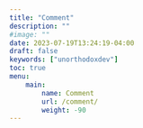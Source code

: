 ```yaml
---
title: "Comment"
description: ""
#image: ""
date: 2023-07-19T13:24:19-04:00
draft: false
keywords: ["unorthodoxdev"]
toc: true
menu: 
    main:
        name: Comment
        url: /comment/
        weight: -90
---
```

